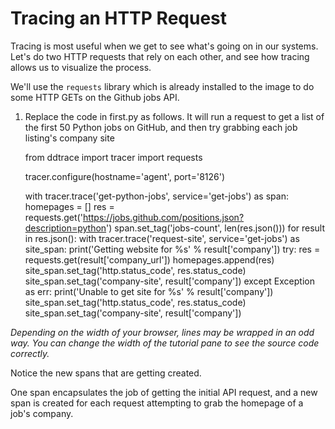 # Tracing an HTTP Request

Tracing is most useful when we get to see what's going on in our systems. Let's do two HTTP requests that rely on each other, and see how tracing allows us to visualize the process.

We'll use the `requests` library which is already installed to the image to do some HTTP GETs on the Github jobs API.

1.  Replace the code in first.py as follows. It will run a request to get a list of the first 50 Python jobs on GitHub, and then try grabbing each job listing's company site


    from ddtrace import tracer
    import requests

    tracer.configure(hostname='agent', port='8126')

    with tracer.trace('get-python-jobs', service='get-jobs') as span:
        homepages = []
        res = requests.get('https://jobs.github.com/positions.json?description=python')
        span.set_tag('jobs-count', len(res.json()))
        for result in res.json():
            with tracer.trace('request-site', service='get-jobs') as site_span:
                print('Getting website for %s' % result['company'])
                try:
                    res = requests.get(result['company_url'])
                    homepages.append(res)
                    site_span.set_tag('http.status_code', res.status_code)
                    site_span.set_tag('company-site', result['company'])
                except Exception as err:
                    print('Unable to get site for %s' % result['company'])
                    site_span.set_tag('http.status_code', res.status_code)
                    site_span.set_tag('company-site', result['company'])

*Depending on the width of your browser, lines may be wrapped in an odd way. You can change the width of the tutorial pane to see the source code correctly.*

Notice the new spans that are getting created.

One span encapsulates the job of getting the initial API request, and a new span is created for each request attempting to grab the homepage of a job's company.

